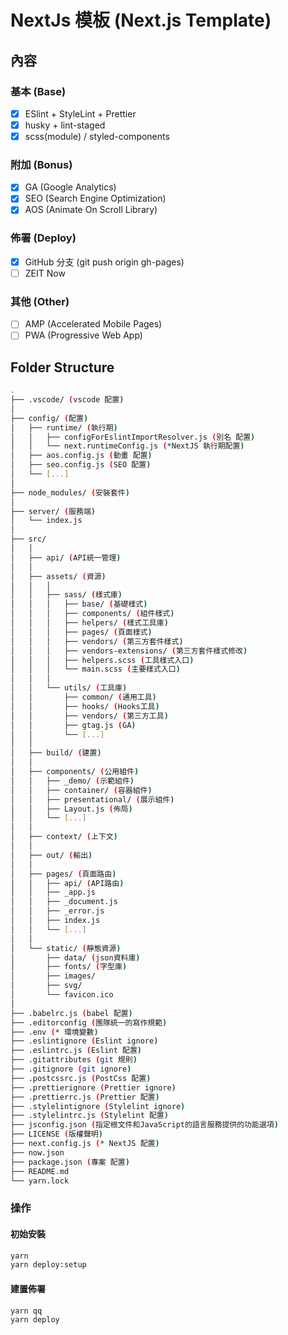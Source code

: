 # NextJs 模板 (Next.js Template)

## 內容

### 基本 (Base)

- [x] ESlint + StyleLint + Prettier
- [x] husky + lint-staged
- [x] scss(module) / styled-components

### 附加 (Bonus)

- [x] GA (Google Analytics)
- [x] SEO (Search Engine Optimization)
- [x] AOS (Animate On Scroll Library)

### 佈署 (Deploy)

- [x] GitHub 分支 (git push origin gh-pages)
- [ ] ZEIT Now

### 其他 (Other)

- [ ] AMP (Accelerated Mobile Pages)
- [ ] PWA (Progressive Web App)

## Folder Structure

```bash
.
├── .vscode/ (vscode 配置)
│
├── config/ (配置)
│   ├── runtime/ (執行期)
│   │   ├── configForEslintImportResolver.js (別名 配置)
│   │   └── next.runtimeConfig.js (*NextJS 執行期配置)
│   ├── aos.config.js (動畫 配置)
│   ├── seo.config.js (SEO 配置)
│   └── [...]
│
├── node_modules/ (安裝套件)
│
├── server/ (服務端)
│   └── index.js
│
├── src/
│   │
│   ├── api/ (API統一管理)
│   │
│   ├── assets/ (資源)
│   │   │
│   │   ├── sass/ (樣式庫)
│   │   │   ├── base/ (基礎樣式)
│   │   │   ├── components/ (組件樣式)
│   │   │   ├── helpers/ (樣式工具庫)
│   │   │   ├── pages/ (頁面樣式)
│   │   │   ├── vendors/ (第三方套件樣式)
│   │   │   ├── vendors-extensions/ (第三方套件樣式修改)
│   │   │   ├── helpers.scss (工具樣式入口)
│   │   │   └── main.scss (主要樣式入口)
│   │   │
│   │   └── utils/ (工具庫)
│   │       ├── common/ (通用工具)
│   │       ├── hooks/ (Hooks工具)
│   │       ├── vendors/ (第三方工具)
│   │       ├── gtag.js (GA)
│   │       └── [...]
│   │
│   ├── build/ (建置)
│   │
│   ├── components/ (公用組件)
│   │   ├── _demo/ (示範組件)
│   │   ├── container/ (容器組件)
│   │   ├── presentational/ (展示組件)
│   │   ├── Layout.js (佈局)
│   │   └── [...]
│   │
│   ├── context/ (上下文)
│   │
│   ├── out/ (輸出)
│   │
│   ├── pages/ (頁面路由)
│   │   ├── api/ (API路由)
│   │   ├── _app.js
│   │   ├── _document.js
│   │   ├── _error.js
│   │   ├── index.js
│   │   └── [...]
│   │
│   └── static/ (靜態資源)
│       ├── data/ (json資料庫)
│       ├── fonts/ (字型庫)
│       ├── images/
│       ├── svg/
│       └── favicon.ico
│
├── .babelrc.js (babel 配置)
├── .editorconfig (團隊統一的寫作規範)
├── .env (* 環境變數)
├── .eslintignore (Eslint ignore)
├── .eslintrc.js (Eslint 配置)
├── .gitattributes (git 規則)
├── .gitignore (git ignore)
├── .postcssrc.js (PostCss 配置)
├── .prettierignore (Prettier ignore)
├── .prettierrc.js (Prettier 配置)
├── .stylelintignore (Stylelint ignore)
├── .stylelintrc.js (Stylelint 配置)
├── jsconfig.json (指定根文件和JavaScript的語言服務提供的功能選項)
├── LICENSE (版權聲明)
├── next.config.js (* NextJS 配置)
├── now.json
├── package.json (專案 配置)
├── README.md
└── yarn.lock
```

### 操作

#### 初始安裝

```bash
yarn
yarn deploy:setup
```

#### 建置佈署

```bash
yarn qq
yarn deploy
```
